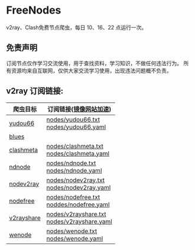 # FreeNodes

v2ray、Clash免费节点爬虫，每日 10、16、22 点运行一次。

## 免责声明

订阅节点仅作学习交流使用，用于查找资料，学习知识，不做任何违法行为。
所有资源均来自互联网，仅供大家交流学习使用，出现违法问题概不负责。

## v2ray 订阅链接:

| 爬虫目标 | 订阅链接([镜像网站加速](https://ghp.ci/)) |
| ---- | ---- |
| [yudou66](https://www.yudou66.com) | [nodes/yudou66.txt](https://ghp.ci/raw.githubusercontent.com/Barabama/FreeNodes/main/nodes/yudou66.txt)<br>[nodes/yudou66.yaml](https://ghp.ci/raw.githubusercontent.com/Barabama/FreeNodes/main/nodes/yudou66.yaml) |
| [blues](https://blues2022.blogspot.com) |  |
| [clashmeta](https://clash-meta.github.io) | [nodes/clashmeta.txt](https://ghp.ci/raw.githubusercontent.com/Barabama/FreeNodes/main/nodes/clashmeta.txt)<br>[nodes/clashmeta.yaml](https://ghp.ci/raw.githubusercontent.com/Barabama/FreeNodes/main/nodes/clashmeta.yaml) |
| [ndnode](https://www.naidounode.com) | [nodes/ndnode.txt](https://ghp.ci/raw.githubusercontent.com/Barabama/FreeNodes/main/nodes/ndnode.txt)<br>[nodes/ndnode.yaml](https://ghp.ci/raw.githubusercontent.com/Barabama/FreeNodes/main/nodes/ndnode.yaml) |
| [nodev2ray](https://nodev2ray.com) | [nodes/nodev2ray.txt](https://ghp.ci/raw.githubusercontent.com/Barabama/FreeNodes/main/nodes/nodev2ray.txt)<br>[nodes/nodev2ray.yaml](https://ghp.ci/raw.githubusercontent.com/Barabama/FreeNodes/main/nodes/nodev2ray.yaml) |
| [nodefree](https://nodefree.org) | [nodes/nodefree.txt](https://ghp.ci/raw.githubusercontent.com/Barabama/FreeNodes/main/nodes/nodefree.txt)<br>[noddes/nodefree.yaml](https://ghp.ci/raw.githubusercontent.com/Barabama/FreeNodes/main/nodes/nodefree.yaml) |
| [v2rayshare](https://v2rayshare.com) | [nodes/v2rayshare.txt](https://ghp.ci/raw.githubusercontent.com/Barabama/FreeNodes/main/nodes/v2rayshare.txt)<br>[nodes/v2rayshare.yaml](https://ghp.ci/raw.githubusercontent.com/Barabama/FreeNodes/main/nodes/v2rayshare.yaml) |
| [wenode](https://wenode.cc/clashmeta) | [nodes/wenode.txt](https://ghp.ci/raw.githubusercontent.com/Barabama/FreeNodes/main/nodes/wenode.txt)<br>[nodes/wenode.yaml](https://ghp.ci/raw.githubusercontent.com/Barabama/FreeNodes/main/nodes/wenode.txt) |
